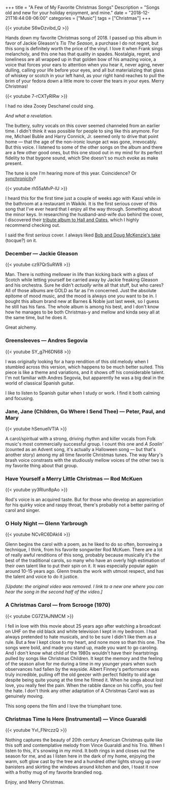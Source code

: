 +++
title = "A Few of My Favorite Christmas Songs"
Description = "Songs old and new for your holiday enjoyment, and mine."
date = "2018-12-21T16:44:08-06:00"
categories = ["Music"]
tags = ["Christmas"]
+++

{{< youtube S6wDzvibd_Q >}}

Hands down my favorite Christmas song of 2018. I passed up this album in favor of Jackie Gleason's *Tis The Season*, a purchase I do not regret, but this song is definitely worth the price of the vinyl. I love it when Frank sings melancholy, and this one has that quality in spades. Nostalgia, regret, and loneliness are all wrapped up in that golden bow of his amazing voice, a voice that forces your ears to attention when you hear it, never aging, never dulling, calling your life before your eyes, and all but materializing that glass of whiskey or scotch in your left hand, as your right hand reaches to pull the brim of your fedora down a little more to cover the tears in your eyes. Merry Christmas!
<!--more-->

{{< youtube 7-rCXTyRlRw >}}

I had no idea Zooey Deschanel could sing. 

*And what a revelation.*

The buttery, sultry vocals on this cover seemed channeled from an earlier time. I didn't think it was possible for people to sing like this anymore. For me, Michael Buble and Harry Connick, Jr. seemed only to drive that point home — that the age of the non-ironic lounge act was gone, irrevocably. But this voice. I listened to some of the other songs on the album and there are a few other good ones, but this one stood out in my mind for its perfect fidelity to that bygone sound, which She doesn't so much evoke as make present.

The tune is one I'm hearing more of this year. Coincidence? Or [synchronicity](http://copycateffect.blogspot.com/2014/08/Tin-Man.html)?

{{< youtube rh55aMvP-lU >}}

I heard this for the first time just a couple of weeks ago with Kassi while in the bathroom at a restaurant in Waikiki. It is the first serious cover of this song that I've ever heard that I enjoy all the way through. Something about the minor keys. In researching the husband-and-wife duo behind the cover, I discovered their [tribute album to Hall and Oates](https://www.youtube.com/watch?v=Dxko6vJIHuY&list=OLAK5uy_nBoYKqKuXeUQxVI9aHuFE3tFgLz0hOpjM), which I highly recommend checking out.

I said the first *serious* cover. I always liked [Bob and Doug McKenzie's take](https://www.youtube.com/watch?v=1DTwLqR071M) (tocque?) on it.

### December — Jackie Gleason
{{< youtube cz97QrSuRW8 >}}

Man. There is nothing mellower in life than kicking back with a glass of Scotch while letting yourself be carried away by Jackie freaking Gleason and his orchestra. Sure he didn't *actually* write all that stuff, but who cares? All of those albums are GOLD as far as I'm concerned. Just the absolute epitome of mood music, and the mood is always one you want to be in. I bought this album brand new at Barnes & Noble just last week, so I guess he still has his fans. The whole album is among his best, and I don't know how he manages to be both Christmas-y and mellow and kinda sexy all at the same time, but he does it. 

Great alchemy.

### Greensleeves — Andres Segovia
{{< youtube SY_g7H6DN68 >}}

I was originally looking for a harp rendition of this old melody when I stumbled across this version, which happens to be much better suited. This piece is like a theme and variations, and it shows off his considerable talent. I'm not familiar with Andres Segovia, but apparently he was a big deal in the world of classical Spanish guitar. 

I like to listen to Spanish guitar when I study or work. I find it both calming and focusing.

### Jane, Jane (Children, Go Where I Send Thee) — Peter, Paul, and Mary
{{< youtube hSenueIVTlA >}}

A carol/spiritual with a strong, driving rhythm and killer vocals from Folk music's most commercially successful group. I count this one and *A Soalin'* (counted as an Advent song, it's actually a Halloween song — but that's another story) among my all time favorite Christmas tunes. The way Mary's brash voice constrasts with the studiously mellow voices of the other two is my favorite thing about that group.

### Have Yourself a Merry Little Christmas — Rod McKuen
{{< youtube yy3Rlun8pAo >}}

Rod's voice is an acquired taste. But for those who develop an appreciation for his quirky voice and raspy throat, there's probably not a better pairing of carol and singer. 

### O Holy Night — Glenn Yarbrough
{{< youtube NCvRC6DAkI4 >}}

Glenn begins the carol with a poem, as he liked to do so often, borrowing a technique, I think, from his favorite songwriter Rod McKuen. There are a lot of really awful renditions of this song, probably because musically it's the best of the traditional carols, so many who have an overly high estimation of their own talent like to put their spin on it. It was especially popular again around 10-15 years ago. Glenn treats the work with utmost respect, and has the talent and voice to do it justice.

*[Update: the original video was removed. I link to a new one where you can hear the song in the second half of the video.]*

### A Christmas Carol — from Scrooge (1970)
{{< youtube CG7Z1AJNMCM >}}

I fell in love with this movie about 25 years ago after watching a broadcast on UHF on the old black and white television I kept in my bedroom. I had always pretended to hate musicals, and to be sure I didn't like them as a rule. But a few I kept close to my heart, and none more so than this one. The songs were bold, and made you stand up, made you want to go caroling. And I don't know what child of the 1980s wouldn't have their heartstrings pulled by songs like Christmas Children. It kept the memory and the feeling of the season alive for me during a time in my younger years when such observances had fallen by the wayside. Albert Finney's performance was truly incredible, pulling off the old geezer with perfect fidelity to old age despite being quite young at the time he filmed it. When he sings about lost love, you really feel the pain. When the rabble dance on his coffin, you feel the hate. I don't think any other adaptation of A Christmas Carol was as genuinely moving. 

This song opens the film and I love the triumphant tone.

### Christmas Time Is Here (Instrumental) — Vince Guaraldi
{{< youtube YvI_FNrczzQ >}}

Nothing captures the beauty of 20th century American Christmas quite like this soft and contemplative melody from Vince Guaraldi and his Trio. When I listen to this, it's snowing in my mind. It both rings in and closes out the season for me, and as I listen here in the dark of my home, enjoying the warm, soft glow cast by the tree and a hundred other lights strung up over banisters and skirting the windows around kitchen and den, I toast it now with a frothy mug of my favorite brandied nog.

Enjoy, and Merry Christmas.

